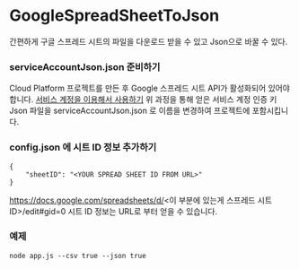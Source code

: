 # GoogleSpreadSheetToJson
간편하게 구글 스프레드 시트의 파일을 다운로드 받을 수 있고 Json으로 바꿀 수 있다.

### serviceAccountJson.json 준비하기
Cloud Platform 프로젝트를 만든 후 Google 스프레드 시트 API가 활성화되어 있어야 합니다.
[서비스 계정을 이용해서 사용하기](https://theoephraim.github.io/node-google-spreadsheet/#/getting-started/authentication?id=service-account)
위 과정을 통해 얻은 서비스 계정 인증 키 Json 파일을 serviceAccountJson.json 로 이름을 변경하여 프로젝트에 포함시킵니다.

### config.json 에 시트 ID 정보 추가하기
```
{
    "sheetID": "<YOUR SPREAD SHEET ID FROM URL>"
}
```
https://docs.google.com/spreadsheets/d/<이 부분에 있는게 스프레드 시트 ID>/edit#gid=0
시트 ID 정보는 URL로 부터 얻을 수 있습니다.

### 예제
```
node app.js --csv true --json true
```